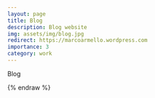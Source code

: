 ```yaml
---
layout: page
title: Blog
description: Blog website
img: assets/img/blog.jpg
redirect: https://marcoarmello.wordpress.com
importance: 3
category: work
---
```


Blog

{% endraw %}
